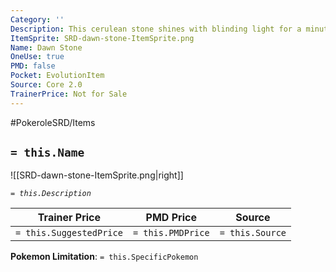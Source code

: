 ```yaml
---
Category: ''
Description: This cerulean stone shines with blinding light for a minute during sunrise.
ItemSprite: SRD-dawn-stone-ItemSprite.png
Name: Dawn Stone
OneUse: true
PMD: false
Pocket: EvolutionItem
Source: Core 2.0
TrainerPrice: Not for Sale
---
```


#PokeroleSRD/Items

## `= this.Name`

![[SRD-dawn-stone-ItemSprite.png|right]]

*`= this.Description`*

| Trainer Price           | PMD Price         | Source | 
| ----------------------- | ----------------- | ------ |
| `= this.SuggestedPrice` | `= this.PMDPrice` | `= this.Source`

**Pokemon Limitation**: `= this.SpecificPokemon`
